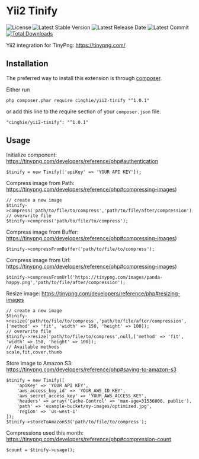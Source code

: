 # Yii2 Tinify

![License](https://img.shields.io/packagist/l/cinghie/yii2-tinify.svg)
![Latest Stable Version](https://img.shields.io/github/release/cinghie/yii2-tinify.svg)
![Latest Release Date](https://img.shields.io/github/release-date/cinghie/yii2-tinify.svg)
![Latest Commit](https://img.shields.io/github/last-commit/cinghie/yii2-tinify.svg)
[![Total Downloads](https://img.shields.io/packagist/dt/cinghie/yii2-tinify.svg)](https://packagist.org/packages/cinghie/yii2-tinify)

Yii2 integration for TinyPng: https://tinypng.com/

Installation
-----------------

The preferred way to install this extension is through [composer](http://getcomposer.org/download/).

Either run

```
php composer.phar require cinghie/yii2-tinify "^1.0.1"
```

or add this line to the require section of your `composer.json` file.

```
"cinghie/yii2-tinify": "^1.0.1"
```

Usage
-----------------

Initialize component: https://tinypng.com/developers/reference/php#authentication

```
$tinify = new Tinify(['apiKey' => 'YOUR API KEY']);
```

Compress image from Path: https://tinypng.com/developers/reference/php#compressing-images)

```
// create a new image
$tinify->compress('path/to/file/to/compress','path/to/file/after/compression');
// overwrite file
$tinify->compress('path/to/file/to/compress');
```

Compress image from Buffer: https://tinypng.com/developers/reference/php#compressing-images)

```
$tinify->compressFromBuffer('path/to/file/to/compress');
```

Compress image from Url: https://tinypng.com/developers/reference/php#compressing-images)

```
$tinify->compressFromUrl('https://tinypng.com/images/panda-happy.png','path/to/file/after/compression');
```

Resize image: https://tinypng.com/developers/reference/php#resizing-images

```
// create a new image
$tinify->resize('path/to/file/to/compress','path/to/file/after/compression',['method' => 'fit', 'width' => 150, 'height' => 100]);
// overwrite file
$tinify->resize('path/to/file/to/compress',null,['method' => 'fit', 'width' => 150, 'height' => 100]);
// Available methods
scale,fit,cover,thumb
```

Store image to Amazon S3: https://tinypng.com/developers/reference/php#saving-to-amazon-s3

```
$tinify = new Tinify([  
	'apiKey' => 'YOUR API KEY',  
	'aws_access_key_id' => 'YOUR_AWS_ID_KEY',  
	'aws_secret_access_key' => 'YOUR_AWS_ACCESS_KEY', 
	'headers' => array('Cache-Control' => 'max-age=31536000, public'),  
    'path' => 'example-bucket/my-images/optimized.jpg', 
	'region' => 'us-west-1'
]);
$tinify->storeToAmazonS3('path/to/file/to/compress');
```

Compressions used this month: https://tinypng.com/developers/reference/php#compression-count

```
$count = $tinify->usage();
```

